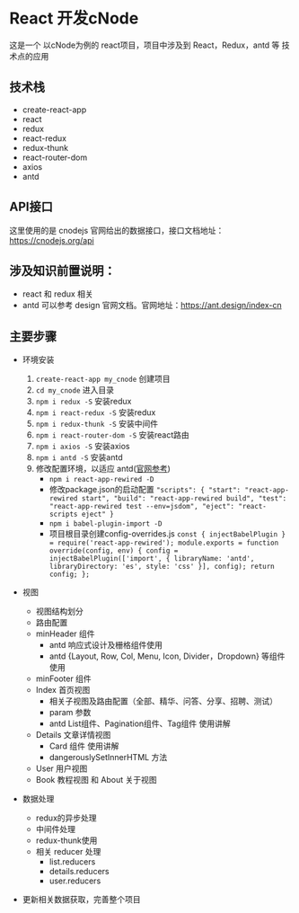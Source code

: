 # React 开发cNode
这是一个 以cNode为例的 react项目，项目中涉及到 React，Redux，antd 等 技术点的应用
## 技术栈
- create-react-app
- react
- redux
- react-redux
- redux-thunk
- react-router-dom
- axios
- antd
## API接口
这里使用的是 cnodejs 官网给出的数据接口，接口文档地址：https://cnodejs.org/api

## 涉及知识前置说明：
- react 和 redux 相关
- antd 可以参考 design 官网文档。官网地址：https://ant.design/index-cn


## 主要步骤
- 环境安装
	1. `create-react-app my_cnode` 创建项目
	2. `cd my_cnode` 进入目录	
	3. `npm i redux -S` 安装redux
	4. `npm i react-redux -S` 安装redux
	5. `npm i redux-thunk -S` 安装中间件
	6. `npm i react-router-dom -S` 安装react路由
	7. `npm i axios -S` 安装axios
	8. `npm i antd -S` 安装antd
	9. 修改配置环境，以适应 antd([官网参考](https://ant.design/docs/react/use-with-create-react-app-cn))
		- `npm i react-app-rewired -D` 
		- 修改package.json的启动配置
		`
			"scripts": {
			    "start": "react-app-rewired start",
			    "build": "react-app-rewired build",
			    "test": "react-app-rewired test --env=jsdom",
			    "eject": "react-scripts eject"
			  }
		`	
		- `npm i babel-plugin-import -D`
		- 项目根目录创建config-overrides.js
		`
		  const { injectBabelPlugin } = require('react-app-rewired');
		  module.exports = function override(config, env) {
		  	config = injectBabelPlugin(['import', { libraryName: 'antd', libraryDirectory: 'es', style: 'css' }], config);
		    return config;
		  };
		`
- 视图
	- 视图结构划分
	- 路由配置
	- minHeader 组件
		- antd 响应式设计及栅格组件使用
		- antd {Layout, Row, Col, Menu, Icon, Divider，Dropdown} 等组件使用
	- minFooter 组件
	- Index 首页视图
		- 相关子视图及路由配置（全部、精华、问答、分享、招聘、测试）
		- param 参数
		- antd List组件、Pagination组件、Tag组件 使用讲解
	- Details 文章详情视图
		- Card 组件 使用讲解
		- dangerouslySetInnerHTML 方法		
	- User 用户视图  
	- Book 教程视图 和 About 关于视图

- 数据处理
	- redux的异步处理 
	- 中间件处理 
	- redux-thunk使用
	- 相关 reducer 处理
		- list.reducers
		- details.reducers
		- user.reducers
- 更新相关数据获取，完善整个项目
